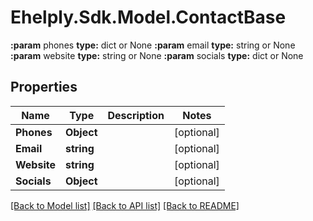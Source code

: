 # Ehelply.Sdk.Model.ContactBase
**:param** phones                              **type:** dict or None  **:param** email                               **type:** string or None  **:param** website                             **type:** string or None  **:param** socials                             **type:** dict or None

## Properties

Name | Type | Description | Notes
------------ | ------------- | ------------- | -------------
**Phones** | **Object** |  | [optional] 
**Email** | **string** |  | [optional] 
**Website** | **string** |  | [optional] 
**Socials** | **Object** |  | [optional] 

[[Back to Model list]](../README.md#documentation-for-models) [[Back to API list]](../README.md#documentation-for-api-endpoints) [[Back to README]](../README.md)

